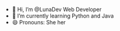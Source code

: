 - 👋 Hi, I’m @LunaDev Web Developer 
- 🌱 I’m currently learning Python and Java
- 😄 Pronouns: She her

<!---
LunaDev0/LunaDev0 is a ✨ special ✨ repository because its `README.md` (this file) appears on your GitHub profile.
You can click the Preview link to take a look at your changes.
--->
